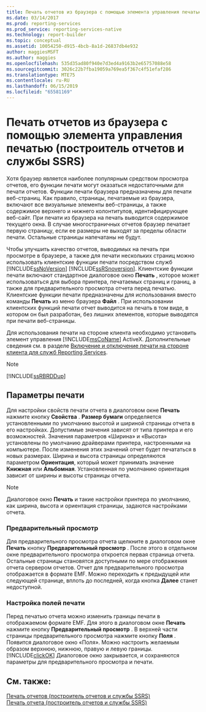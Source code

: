 ```yaml
---
title: Печать отчетов из браузера с помощью элемента управления печатью (построитель отчетов и службы SSRS) | Документы Майкрософт
ms.date: 03/14/2017
ms.prod: reporting-services
ms.prod_service: reporting-services-native
ms.technology: report-builder
ms.topic: conceptual
ms.assetid: 10054250-d915-4bcb-8a1d-26837db4e932
author: maggiesMSFT
ms.author: maggies
ms.openlocfilehash: 535d35ad80f940e7d3ed4a9163b2e65757088e58
ms.sourcegitcommit: 3026c22b7fba19059a769ea5f367c4f51efaf286
ms.translationtype: MTE75
ms.contentlocale: ru-RU
ms.lasthandoff: 06/15/2019
ms.locfileid: "65581169"
---
```

# <a name="print-reports-from-a-browser-with-the-print-control-report-builder-and-ssrs"></a>Печать отчетов из браузера с помощью элемента управления печатью (построитель отчетов и службы SSRS)
  Хотя браузер является наиболее популярным средством просмотра отчетов, его функции печати могут оказаться недостаточными для печати отчетов. Функции печати браузера предназначены для печати веб-страниц. Как правило, страницы, печатаемые из браузера, включают все визуальные элементы веб-страницы, а также содержимое верхнего и нижнего колонтитулов, идентифицирующее веб-сайт. При печати из браузера на печать выводится содержимое текущего окна. В случае многостраничных отчетов браузер печатает первую страницу, если ее размеры не выходят за пределы области печати. Остальные страницы напечатаны не будут.  
  
 Чтобы улучшить качество отчетов, выводимых на печать при просмотре в браузере, а также для печати нескольких страниц можно использовать клиентские функции печати посредством служб [!INCLUDE[ssNoVersion](../../includes/ssnoversion-md.md)] [!INCLUDE[ssRSnoversion](../../includes/ssrsnoversion-md.md)]. Клиентские функции печати включают стандартное диалоговое окно **Печать** , которое может использоваться для выбора принтера, печатаемых страниц и границ, а также для предварительного просмотра отчета перед печатью. Клиентские функции печати предназначены для использования вместо команды **Печать** из меню браузера **Файл** . При использовании клиентских функций печати отчет выводится на печать в том виде, в котором он был разработан, без лишних элементов, которые выводятся при печати веб-страницы.  
  
 Для использования печати на стороне клиента необходимо установить элемент управления [!INCLUDE[msCoName](../../includes/msconame-md.md)] ActiveX. Дополнительные сведения см. в разделе [Включение и отключение печати на стороне клиента для служб Reporting Services](../../reporting-services/report-server/enable-and-disable-client-side-printing-for-reporting-services.md).  
  
> [!NOTE]  
>  [!INCLUDE[ssRBRDDup](../../includes/ssrbrddup-md.md)]  
  
## <a name="print-options"></a>Параметры печати  
 Для настройки свойств печати отчета в диалоговом окне **Печать** нажмите кнопку **Свойства** . **Размер бумаги** определяется установленными по умолчанию высотой и шириной страницы отчета в его настройках. Допустимые значения зависят от типа принтера и его возможностей. Значения параметров «Ширина» и «Высота» установлены по умолчанию драйверами принтера, настроенными на компьютере. После изменения этих значений отчет будет печататься в новых размерах. Ширина и высота страницы определяются параметром **Ориентация**, который может принимать значение **Книжная** или **Альбомная**. Установленная по умолчанию ориентация зависит от ширины и высоты страницы отчета.  
  
> [!NOTE]  
>  Диалоговое окно **Печать** и такие настройки принтера по умолчанию, как ширина, высота и ориентация страницы, задаются настройками отчета.  
  
### <a name="print-preview"></a>Предварительный просмотр  
 Для предварительного просмотра отчета щелкните в диалоговом окне **Печать** кнопку **Предварительный просмотр** . После этого в отдельном окне предварительного просмотра откроется первая страница отчета. Остальные страницы становятся доступными по мере отображения отчета сервером отчетов. Отчет для предварительного просмотра отображается в формате EMF. Можно переходить к предыдущей или следующей странице, вплоть до последней, когда кнопка **Далее** станет недоступной.  
  
### <a name="adjusting-print-margins"></a>Настройка полей печати  
 Перед печатью отчета можно изменить границы печати в отображаемом формате EMF. Для этого в диалоговом окне **Печать** нажмите кнопку **Предварительный просмотр** . В верхней части страницы предварительного просмотра нажмите кнопку **Поля** . Появится диалоговое окно «Поля». Можно настроить желаемым образом верхнюю, нижнюю, правую и левую границы. [!INCLUDE[clickOK](../../includes/clickok-md.md)] Диалоговое окно закрывается, и сохраняются параметры для предварительного просмотра и печати.  
  
## <a name="see-also"></a>См. также:  
 [Печать отчетов (построитель отчетов и службы SSRS)](../../reporting-services/report-builder/print-reports-report-builder-and-ssrs.md)   
 [Печать отчета (построитель отчетов и службы SSRS)](../../reporting-services/report-builder/print-a-report-report-builder-and-ssrs.md)  
  
  
